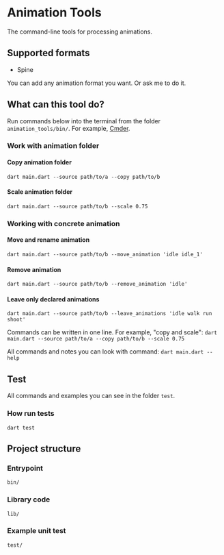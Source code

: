# Animation Tools

The command-line tools for processing animations.

## Supported formats

* Spine

You can add any animation format you want.
Or ask me to do it.

## What can this tool do?

Run commands below into the terminal from the folder `animation_tools/bin/`.
For example, [Cmder](https://cmder.net).

### Work with animation folder

#### Copy animation folder
`dart main.dart --source path/to/a --copy path/to/b`

#### Scale animation folder
`dart main.dart --source path/to/b --scale 0.75`

### Working with concrete animation

#### Move and rename animation
`dart main.dart --source path/to/b --move_animation 'idle idle_1'`

#### Remove animation
`dart main.dart --source path/to/b --remove_animation 'idle'`

#### Leave only declared animations
`dart main.dart --source path/to/b --leave_animations 'idle walk run shoot'`

Commands can be written in one line. For example, "copy and scale":
`dart main.dart --source path/to/a --copy path/to/b --scale 0.75`

All commands and notes you can look with command:
`dart main.dart --help`

## Test

All commands and examples you can see in the folder `test`.

### How run tests
`dart test`

## Project structure

### Entrypoint

`bin/`

### Library code

`lib/`

### Example unit test

`test/`
